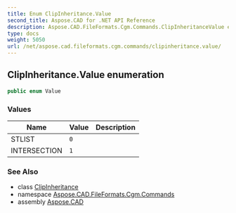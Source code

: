 ```yaml
---
title: Enum ClipInheritance.Value
second_title: Aspose.CAD for .NET API Reference
description: Aspose.CAD.FileFormats.Cgm.Commands.ClipInheritanceValue enum. 
type: docs
weight: 5050
url: /net/aspose.cad.fileformats.cgm.commands/clipinheritance.value/
---
```

## ClipInheritance.Value enumeration

```csharp
public enum Value
```

### Values

| Name | Value | Description |
| --- | --- | --- |
| STLIST | `0` |  |
| INTERSECTION | `1` |  |

### See Also

* class [ClipInheritance](../clipinheritance/)
* namespace [Aspose.CAD.FileFormats.Cgm.Commands](../../aspose.cad.fileformats.cgm.commands/)
* assembly [Aspose.CAD](../../)


